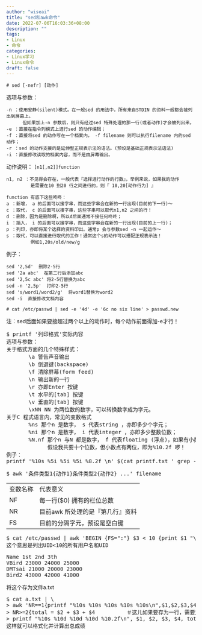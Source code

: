 ```yaml
---
author: "wiseai"
title: "sed和awk命令"
date: 2022-07-06T16:03:36+08:00
description: ""
tags:
- Linux
- 命令
categories:
- Linux学习
- Linux命令
draft: false
---
```


`# sed [-nefr] [动作]`

选项与参数：

	-n ：使用安静(silent)模式。在一般sed 的用法中，所有来自STDIN 的资料一般都会被列出到屏幕上。
	      但如果加上-n 参数后，则只有经过sed 特殊处理的那一行(或者动作)才会被列出来。
	-e ：直接在指令列模式上进行sed 的动作编辑；
	-f ：直接将sed 的动作写在一个档案内， -f filename 则可以执行filename 内的sed 动作；
	-r ：sed 的动作支援的是延伸型正规表示法的语法。(预设是基础正规表示法语法)
	-i ：直接修改读取的档案内容，而不是由屏幕输出。

动作说明： `[n1[,n2]]function`

	n1, n2 ：不见得会存在，一般代表『选择进行动作的行数』，举例来说，如果我的动作
	         是需要在10 到20 行之间进行的，则『 10,20[动作行为] 』

	function 有底下这些咚咚：
	a ：新增， a 的后面可以接字串，而这些字串会在新的一行出现(目前的下一行)～
	c ：取代， c 的后面可以接字串，这些字串可以取代n1,n2 之间的行！
	d ：删除，因为是删除啊，所以d后面通常不接任何咚咚；
	i ：插入， i 的后面可以接字串，而这些字串会在新的一行出现(目前的上一行)；
	p ：列印，亦即将某个选择的资料印出。通常p 会与参数sed -n 一起运作～
	s ：取代，可以直接进行取代的工作！通常这个s的动作可以搭配正规表示法！
	         例如1,20s/old/new/g
例子：
```
sed '2,5d'  删除2-5行
sed '2a abc'  在第二行后添加abc
sed '2,5c abc' 将2-5行替换为abc
sed -n '2,5p'  打印2-5行
sed 's/word1/word2/g'  将word1替换为word2
sed -i  直接修改文档内容
```
`# cat /etc/passwd | sed -e '4d' -e '6c no six line' > passwd.new`

注：sed后面如果要接超过两个以上的动作时，每个动作前面得加-e才行！
<pre>$ printf '列印格式'实际内容
选项与参数：
关于格式方面的几个特殊样式：
       \a 警告声音输出
       \b 倒退键(backspace)
       \f 清除屏幕(form feed)
       \n 输出新的一行
       \r 亦即Enter 按键
       \t 水平的[tab] 按键
       \v 垂直的[tab] 按键
       \xNN NN 为两位数的数字，可以转换数字成为字元。
关于C 程式语言内，常见的变数格式
       %ns 那个n 是数字， s 代表string ，亦即多少个字元；
       %ni 那个n 是数字， i 代表integer ，亦即多少整数位数；
       %N.nf 那个n 与N 都是数字， f 代表floating (浮点)，如果有小数位数，
             假设我共要十个位数，但小数点有两位，即为%10.2f 啰！
例子：
printf '%10s %5i %5i %5i %8.2f \n' $(cat printf.txt ' grep -v Name)</pre>

<pre>$ <span class="term_command">awk '条件类型1{动作1}条件类型2{动作2} ...' filename</span></pre>
<table class="news">
<tbody>
<tr class="theader">
<td>变数名称</td>
<td>代表意义</td>
</tr>
<tr>
<td class="tcenter">NF</td>
<td>每一行($0) 拥有的栏位总数</td>
</tr>
<tr>
<td class="tcenter">NR</td>
<td>目前awk 所处理的是『第几行』资料</td>
</tr>
<tr>
<td class="tcenter">FS</td>
<td>目前的分隔字元，预设是空白键</td>
</tr>
</tbody>
</table>
<pre>$ <span class="term_command">cat /etc/passwd | awk 'BEGIN {FS=":"} $3 < 10 {print $1 "\t " $3}'</span> 
这个意思是列出UID<10的所有用户名和UID</pre>
</td>
</tr>
</tbody>
</table>
<pre>Name 1st 2nd 3th
VBird 23000 24000 25000
DMTsai 21000 20000 23000
Bird2 43000 42000 41000</pre>
将这个存为文件a.txt
<pre>$ <span class="term_command">cat a.txt | \</span> 
> <span class="term_command">awk 'NR==1{printf "%10s %10s %10s %10s %10s\n",$1,$2,$3,$4,"Total" }</span> 
> <span class="term_command">NR>=2{total = $2 + $3 + $4</span>          ＃这儿如果要存为一行，需要加；
> <span class="term_command">printf "%10s %10d %10d %10d %10.2f\n", $1, $2, $3, $4, total}'
这样就可以格式化并计算出总成绩
</span></pre>